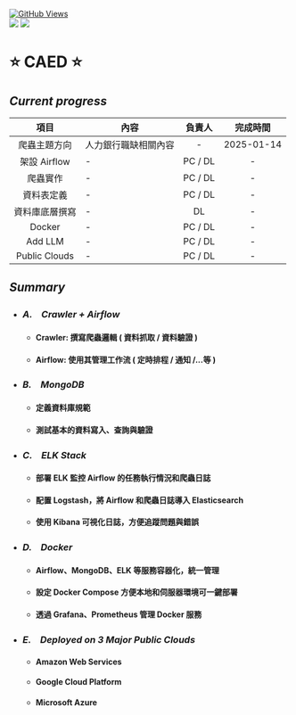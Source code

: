 <a href='https://github.com/dl-jack-123/CAED'><img alt='GitHub Views' src='https://views.whatilearened.today/views/github/dl-jack-123/CAED.svg'> <br> 
[![](https://img.shields.io/badge/Project-Apache_Airflow-blue.svg?style=plastic)](https://github.com/dl-jack-123/CAED) 
[![](https://img.shields.io/badge/Language-Python_3.12.0-blue.svg?style=plastic)](https://www.python.org/) <br>


# ⭐ CAED ⭐

## *Current progress*
| 項目 | 內容 | 負責人 | 完成時間 |
| :--: | -- | :--: |:--:|
| 爬蟲主題方向 | 人力銀行職缺相關內容 | - | 2025-01-14 |
| 架設 Airflow | - | PC / DL | - |
| 爬蟲實作 | - | PC / DL | - |
| 資料表定義 | - | PC / DL | - |
| 資料庫底層撰寫 | - | DL | - |
| Docker | - | PC / DL | - |
| Add LLM | - | PC / DL | - |
| Public Clouds | - | PC / DL | - |

## *Summary*
- ### *A.　Crawler + Airflow*
  - #### Crawler: 撰寫爬蟲邏輯 ( 資料抓取 / 資料驗證 )
  - #### Airflow: 使用其管理工作流 ( 定時排程 / 通知 /...等 )
- ### *B.　MongoDB*
  - #### 定義資料庫規範
  - #### 測試基本的資料寫入、查詢與驗證
- ### *C.　ELK Stack*
  - #### 部署 ELK 監控 Airflow 的任務執行情況和爬蟲日誌
  - #### 配置 Logstash，將 Airflow 和爬蟲日誌導入 Elasticsearch
  - #### 使用 Kibana 可視化日誌，方便追蹤問題與錯誤
- ### *D.　Docker*
  - #### Airflow、MongoDB、ELK 等服務容器化，統一管理
  - #### 設定 Docker Compose 方便本地和伺服器環境可一鍵部署
  - #### 透過 Grafana、Prometheus 管理 Docker 服務
- ### *E.　Deployed on 3 Major Public Clouds*
  - #### Amazon Web Services
  - #### Google Cloud Platform
  - #### Microsoft Azure
